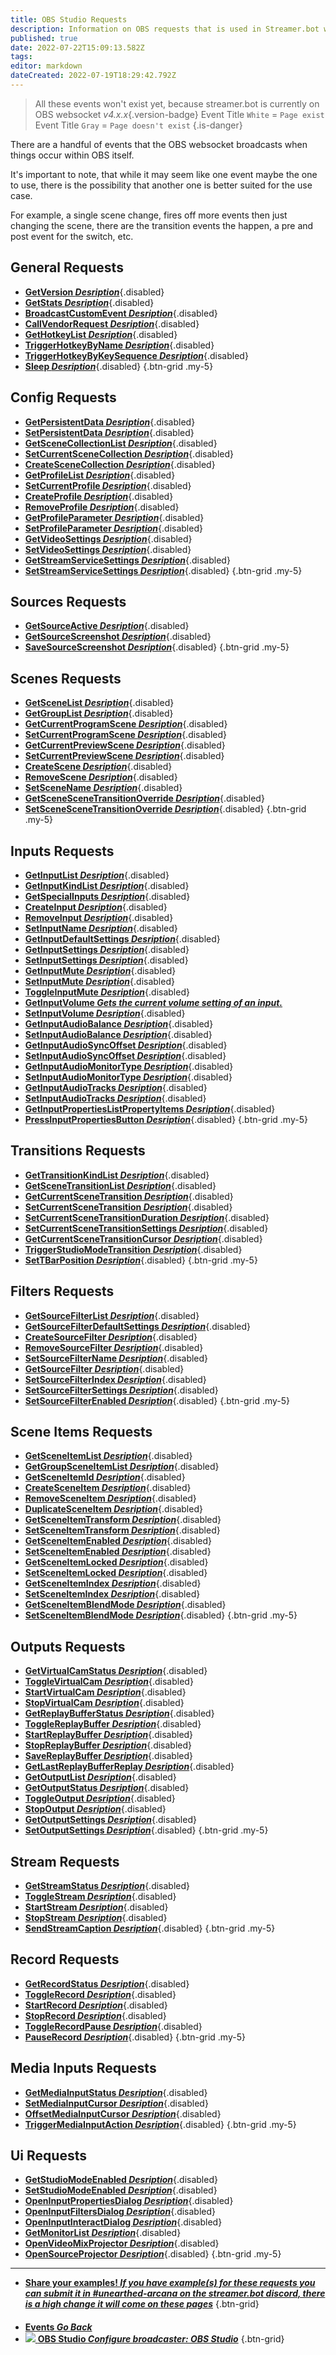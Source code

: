 ```yaml
---
title: OBS Studio Requests
description: Information on OBS requests that is used in Streamer.bot with OBS raw.
published: true
date: 2022-07-22T15:09:13.582Z
tags: 
editor: markdown
dateCreated: 2022-07-19T18:29:42.792Z
---
```


> All these events won't exist yet, because streamer.bot is currently on OBS websocket *v4.x.x*{.version-badge} 
> Event Title `White` = `Page exist`
> Event Title `Gray` = `Page doesn't exist`
{.is-danger}

There are a handful of events that the OBS websocket broadcasts when things occur within OBS itself.

It's important to note, that while it may seem like one event maybe the one to use, there is the possibility that another one is better suited for the use case.

For example, a single scene change, fires off more events then just changing the scene, there are the transition events the happen, a pre and post event for the switch, etc.

## General Requests
* [**GetVersion *Desription***](){.disabled}
* [**GetStats *Desription***](){.disabled}
* [**BroadcastCustomEvent *Desription***](){.disabled}
* [**CallVendorRequest *Desription***](){.disabled}
* [**GetHotkeyList *Desription***](){.disabled}
* [**TriggerHotkeyByName *Desription***](){.disabled}
* [**TriggerHotkeyByKeySequence *Desription***](){.disabled}
* [**Sleep *Desription***](){.disabled}
{.btn-grid .my-5}

## Config Requests
* [**GetPersistentData *Desription***](){.disabled}
* [**SetPersistentData *Desription***](){.disabled}
* [**GetSceneCollectionList *Desription***](){.disabled}
* [**SetCurrentSceneCollection *Desription***](){.disabled}
* [**CreateSceneCollection *Desription***](){.disabled}
* [**GetProfileList *Desription***](){.disabled}
* [**SetCurrentProfile *Desription***](){.disabled}
* [**CreateProfile *Desription***](){.disabled}
* [**RemoveProfile *Desription***](){.disabled}
* [**GetProfileParameter *Desription***](){.disabled}
* [**SetProfileParameter *Desription***](){.disabled}
* [**GetVideoSettings *Desription***](){.disabled}
* [**SetVideoSettings *Desription***](){.disabled}
* [**GetStreamServiceSettings *Desription***](){.disabled}
* [**SetStreamServiceSettings *Desription***](){.disabled}
{.btn-grid .my-5}

## Sources Requests
* [**GetSourceActive *Desription***](){.disabled}
* [**GetSourceScreenshot *Desription***](){.disabled}
* [**SaveSourceScreenshot *Desription***](){.disabled}
{.btn-grid .my-5}

## Scenes Requests
* [**GetSceneList *Desription***](){.disabled}
* [**GetGroupList *Desription***](){.disabled}
* [**GetCurrentProgramScene *Desription***](){.disabled}
* [**SetCurrentProgramScene *Desription***](){.disabled}
* [**GetCurrentPreviewScene *Desription***](){.disabled}
* [**SetCurrentPreviewScene *Desription***](){.disabled}
* [**CreateScene *Desription***](){.disabled}
* [**RemoveScene *Desription***](){.disabled}
* [**SetSceneName *Desription***](){.disabled}
* [**GetSceneSceneTransitionOverride *Desription***](){.disabled}
* [**SetSceneSceneTransitionOverride *Desription***](){.disabled}
{.btn-grid .my-5}

## Inputs Requests
* [**GetInputList *Desription***](){.disabled}
* [**GetInputKindList *Desription***](){.disabled}
* [**GetSpecialInputs *Desription***](){.disabled}
* [**CreateInput *Desription***](){.disabled}
* [**RemoveInput *Desription***](){.disabled}
* [**SetInputName *Desription***](){.disabled}
* [**GetInputDefaultSettings *Desription***](){.disabled}
* [**GetInputSettings *Desription***](){.disabled}
* [**SetInputSettings *Desription***](){.disabled}
* [**GetInputMute *Desription***](){.disabled}
* [**SetInputMute *Desription***](){.disabled}
* [**ToggleInputMute *Desription***](){.disabled}
* [**GetInputVolume *Gets the current volume setting of an input.***](/en/Broadcasters/OBS/Raw/Requests/Inputs-Requests/GetInputVolume)
* [**SetInputVolume *Desription***](){.disabled}
* [**GetInputAudioBalance *Desription***](){.disabled}
* [**SetInputAudioBalance *Desription***](){.disabled}
* [**GetInputAudioSyncOffset *Desription***](){.disabled}
* [**SetInputAudioSyncOffset *Desription***](){.disabled}
* [**GetInputAudioMonitorType *Desription***](){.disabled}
* [**SetInputAudioMonitorType *Desription***](){.disabled}
* [**GetInputAudioTracks *Desription***](){.disabled}
* [**SetInputAudioTracks *Desription***](){.disabled}
* [**GetInputPropertiesListPropertyItems *Desription***](){.disabled}
* [**PressInputPropertiesButton *Desription***](){.disabled}
{.btn-grid .my-5}

## Transitions Requests
* [**GetTransitionKindList *Desription***](){.disabled}
* [**GetSceneTransitionList *Desription***](){.disabled}
* [**GetCurrentSceneTransition *Desription***](){.disabled}
* [**SetCurrentSceneTransition *Desription***](){.disabled}
* [**SetCurrentSceneTransitionDuration *Desription***](){.disabled}
* [**SetCurrentSceneTransitionSettings *Desription***](){.disabled}
* [**GetCurrentSceneTransitionCursor *Desription***](){.disabled}
* [**TriggerStudioModeTransition *Desription***](){.disabled}
* [**SetTBarPosition *Desription***](){.disabled}
{.btn-grid .my-5}

## Filters Requests
* [**GetSourceFilterList *Desription***](){.disabled}
* [**GetSourceFilterDefaultSettings *Desription***](){.disabled}
* [**CreateSourceFilter *Desription***](){.disabled}
* [**RemoveSourceFilter *Desription***](){.disabled}
* [**SetSourceFilterName *Desription***](){.disabled}
* [**GetSourceFilter *Desription***](){.disabled}
* [**SetSourceFilterIndex *Desription***](){.disabled}
* [**SetSourceFilterSettings *Desription***](){.disabled}
* [**SetSourceFilterEnabled *Desription***](){.disabled}
{.btn-grid .my-5}

## Scene Items Requests
* [**GetSceneItemList *Desription***](){.disabled}
* [**GetGroupSceneItemList *Desription***](){.disabled}
* [**GetSceneItemId *Desription***](){.disabled}
* [**CreateSceneItem *Desription***](){.disabled}
* [**RemoveSceneItem *Desription***](){.disabled}
* [**DuplicateSceneItem *Desription***](){.disabled}
* [**GetSceneItemTransform *Desription***](){.disabled}
* [**SetSceneItemTransform *Desription***](){.disabled}
* [**GetSceneItemEnabled *Desription***](){.disabled}
* [**SetSceneItemEnabled *Desription***](){.disabled}
* [**GetSceneItemLocked *Desription***](){.disabled}
* [**SetSceneItemLocked *Desription***](){.disabled}
* [**GetSceneItemIndex *Desription***](){.disabled}
* [**SetSceneItemIndex *Desription***](){.disabled}
* [**GetSceneItemBlendMode *Desription***](){.disabled}
* [**SetSceneItemBlendMode *Desription***](){.disabled}
{.btn-grid .my-5}

## Outputs Requests
* [**GetVirtualCamStatus *Desription***](){.disabled}
* [**ToggleVirtualCam *Desription***](){.disabled}
* [**StartVirtualCam *Desription***](){.disabled}
* [**StopVirtualCam *Desription***](){.disabled}
* [**GetReplayBufferStatus *Desription***](){.disabled}
* [**ToggleReplayBuffer *Desription***](){.disabled}
* [**StartReplayBuffer *Desription***](){.disabled}
* [**StopReplayBuffer *Desription***](){.disabled}
* [**SaveReplayBuffer *Desription***](){.disabled}
* [**GetLastReplayBufferReplay *Desription***](){.disabled}
* [**GetOutputList *Desription***](){.disabled}
* [**GetOutputStatus *Desription***](){.disabled}
* [**ToggleOutput *Desription***](){.disabled}
* [**StopOutput *Desription***](){.disabled}
* [**GetOutputSettings *Desription***](){.disabled}
* [**SetOutputSettings *Desription***](){.disabled}
{.btn-grid .my-5}

## Stream Requests
* [**GetStreamStatus *Desription***](){.disabled}
* [**ToggleStream *Desription***](){.disabled}
* [**StartStream *Desription***](){.disabled}
* [**StopStream *Desription***](){.disabled}
* [**SendStreamCaption *Desription***](){.disabled}
{.btn-grid .my-5}

## Record Requests
* [**GetRecordStatus *Desription***](){.disabled}
* [**ToggleRecord *Desription***](){.disabled}
* [**StartRecord *Desription***](){.disabled}
* [**StopRecord *Desription***](){.disabled}
* [**ToggleRecordPause *Desription***](){.disabled}
* [**PauseRecord *Desription***](){.disabled}
{.btn-grid .my-5}

## Media Inputs Requests
* [**GetMediaInputStatus *Desription***](){.disabled}
* [**SetMediaInputCursor *Desription***](){.disabled}
* [**OffsetMediaInputCursor *Desription***](){.disabled}
* [**TriggerMediaInputAction *Desription***](){.disabled}
{.btn-grid .my-5}

## Ui Requests
* [**GetStudioModeEnabled *Desription***](){.disabled}
* [**SetStudioModeEnabled *Desription***](){.disabled}
* [**OpenInputPropertiesDialog *Desription***](){.disabled}
* [**OpenInputFiltersDialog *Desription***](){.disabled}
* [**OpenInputInteractDialog *Desription***](){.disabled}
* [**GetMonitorList *Desription***](){.disabled}
* [**OpenVideoMixProjector *Desription***](){.disabled}
* [**OpenSourceProjector *Desription***](){.disabled}
{.btn-grid .my-5}

---
- [<i class="mdi mdi-share"></i> **Share your examples! *If you have example(s) for these requests you can submit it in #unearthed-arcana on the streamer.bot discord, there is a high change it will come on these pages***](https://discord.gg/RCcH54hWck)
{.btn-grid}
####
- [<i class="mdi mdi-chevron-left"></i>**Events *Go Back***](/en/Events)
- [<img src="https://streamer.bot/img/integrations/obs.svg"/> **OBS Studio *Configure broadcaster: OBS Studio***](/en/Broadcasters/OBS)
{.btn-grid}